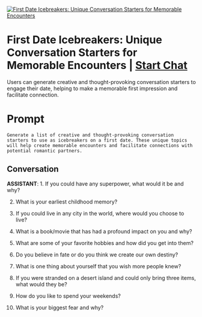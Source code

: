 
[![First Date Icebreakers: Unique Conversation Starters for Memorable Encounters](https://flow-prompt-covers.s3.us-west-1.amazonaws.com/icon/minimalist/mini_9.png)](https://gptcall.net/chat.html?data=%7B%22contact%22%3A%7B%22id%22%3A%22DEExDrZIjO1n1cOsH6E2-%22%2C%22flow%22%3Atrue%7D%7D)
# First Date Icebreakers: Unique Conversation Starters for Memorable Encounters | [Start Chat](https://gptcall.net/chat.html?data=%7B%22contact%22%3A%7B%22id%22%3A%22DEExDrZIjO1n1cOsH6E2-%22%2C%22flow%22%3Atrue%7D%7D)
Users can generate creative and thought-provoking conversation starters to engage their date, helping to make a memorable first impression and facilitate connection.

# Prompt

```
Generate a list of creative and thought-provoking conversation starters to use as icebreakers on a first date. These unique topics will help create memorable encounters and facilitate connections with potential romantic partners.
```

## Conversation

**ASSISTANT**: 1. If you could have any superpower, what would it be and why?

2. What is your earliest childhood memory?

3. If you could live in any city in the world, where would you choose to live?

4. What is a book/movie that has had a profound impact on you and why?

5. What are some of your favorite hobbies and how did you get into them?

6. Do you believe in fate or do you think we create our own destiny?

7. What is one thing about yourself that you wish more people knew?

8. If you were stranded on a desert island and could only bring three items, what would they be?

9. How do you like to spend your weekends?

10. What is your biggest fear and why?



